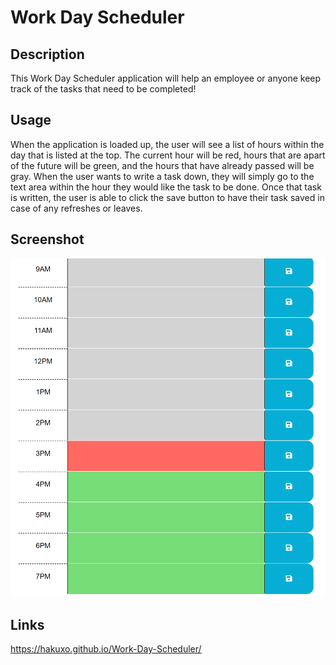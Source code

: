 # Work Day Scheduler

## Description
This Work Day Scheduler application will help an employee or anyone keep track of the tasks that need to be completed!

## Usage
When the application is loaded up, the user will see a list of hours within the day that is listed at the top. The current hour will be red, hours that are apart of the future will be green, and the hours that have already passed will be gray. When the user wants to write a task down, they will simply go to the text area within the hour they would like the task to be done. Once that task is written, the user is able to click the save button to have their task saved in case of any refreshes or leaves.

## Screenshot
![screenshot](./Assets/127.0.0.1_5500_Develop_index.html.png)

## Links
https://hakuxo.github.io/Work-Day-Scheduler/
